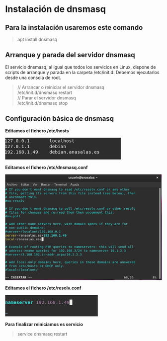 # Instalación de dnsmasq
## Para la instalación usaremos este comando
> apt install dnsmasq  

## Arranque y parada del servidor dnsmasq
El servicio dnsmasq, al igual que todos los servicios en Linux, dispone de scripts de arranque y parada en la carpeta /etc/init.d. Debemos ejecutarlos desde una consola de root.

>// Arrancar o reiniciar el servidor dnsmasq  
> /etc/init.d/dnsmasq restart  
>// Parar el servidor dnsmasq  
> /etc/init.d/dnsmasq stop  

## Configuración básica de dnsmasq  
**Editamos el fichero /etc/hosts**  

![Hosts](https://github.com/anasalasro/Dnsmasq/blob/main/imagenes/editamos-etc-hosts.png) 

**Editamos el fichero /etc/dnsmasq.conf**  

![Dnsmasq](https://github.com/anasalasro/Dnsmasq/blob/main/imagenes/fichero-etc-dnsmasqconf.png) 

**Editamos el fichero /etc/resolv.conf** 

![Resolv](https://github.com/anasalasro/Dnsmasq/blob/main/imagenes/editamos-etc-resolvconf.png) 

**Para finalizar reiniciamos es servicio**
> service dnsmasq restart
